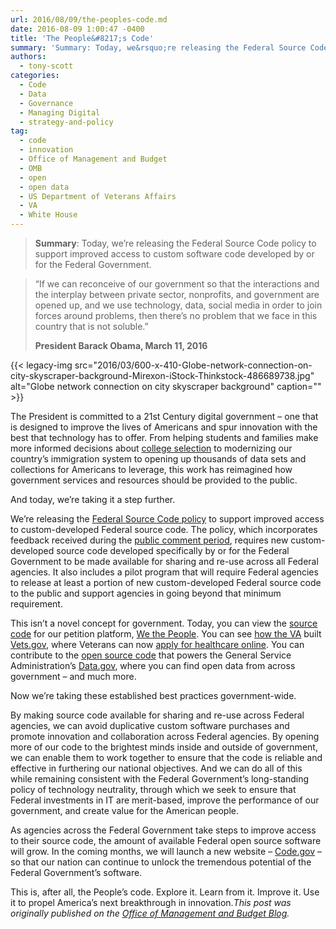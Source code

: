 ```yaml
---
url: 2016/08/09/the-peoples-code.md
date: 2016-08-09 1:00:47 -0400
title: 'The People&#8217;s Code'
summary: 'Summary: Today, we&rsquo;re releasing the Federal Source Code policy to support improved access to custom software code developed by or for the Federal Government. &#8220;If we can reconceive of our government so that the interactions and the interplay between private sector, nonprofits, and government are opened up, and we use technology, data, social media in order'
authors:
  - tony-scott
categories:
  - Code
  - Data
  - Governance
  - Managing Digital
  - strategy-and-policy
tag:
  - code
  - innovation
  - Office of Management and Budget
  - OMB
  - open
  - open data
  - US Department of Veterans Affairs
  - VA
  - White House
---
```


> **Summary**: Today, we’re releasing the Federal Source Code policy to support improved access to custom software code developed by or for the Federal Government.

<blockquote class="testimonial">
  <p>
    &#8220;If we can reconceive of our government so that the interactions and the interplay between private sector, nonprofits, and government are opened up, and we use technology, data, social media in order to join forces around problems, then there’s no problem that we face in this country that is not soluble.&#8221;
  </p>
  
  <p>
    <b>President Barack Obama, March 11, 2016</b>
  </p>
</blockquote> {{< legacy-img src="2016/03/600-x-410-Globe-network-connection-on-city-skyscraper-background-Mirexon-iStock-Thinkstock-486689738.jpg" alt="Globe network connection on city skyscraper background" caption="" >}} 

The President is committed to a 21st Century digital government – one that is designed to improve the lives of Americans and spur innovation with the best that technology has to offer. From helping students and families make more informed decisions about [college selection](https://collegescorecard.ed.gov/) to modernizing our country’s immigration system to opening up thousands of data sets and collections for Americans to leverage, this work has reimagined how government services and resources should be provided to the public.

And today, we’re taking it a step further.

We’re releasing the [Federal Source Code policy](http://www.whitehouse.gov/sites/default/files/omb/memoranda/2016/m_16_21.pdf) to support improved access to custom-developed Federal source code. The policy, which incorporates feedback received during the [public comment period](https://www.whitehouse.gov/blog/2016/03/09/leveraging-american-ingenuity-through-reusable-and-open-source-software), requires new custom-developed source code developed specifically by or for the Federal Government to be made available for sharing and re-use across all Federal agencies. It also includes a pilot program that will require Federal agencies to release at least a portion of new custom-developed Federal source code to the public and support agencies in going beyond that minimum requirement.

This isn’t a novel concept for government. Today, you can view the [source code](https://github.com/WhiteHouse/petitions) for our petition platform, [We the People](https://petitions.whitehouse.gov/). You can see [how the VA](https://github.com/department-of-veterans-affairs/vets-website) built [Vets.gov](https://www.vets.gov/), where Veterans can now [apply for healthcare online](https://www.vets.gov/healthcare/apply/). You can contribute to the [open source code](https://github.com/GSA/data.gov) that powers the General Service Administration’s [Data.gov](https://www.data.gov/), where you can find open data from across government – and much more.

Now we’re taking these established best practices government-wide.

By making source code available for sharing and re-use across Federal agencies, we can avoid duplicative custom software purchases and promote innovation and collaboration across Federal agencies. By opening more of our code to the brightest minds inside and outside of government, we can enable them to work together to ensure that the code is reliable and effective in furthering our national objectives. And we can do all of this while remaining consistent with the Federal Government’s long-standing policy of technology neutrality, through which we seek to ensure that Federal investments in IT are merit-based, improve the performance of our government, and create value for the American people.

As agencies across the Federal Government take steps to improve access to their source code, the amount of available Federal open source software will grow. In the coming months, we will launch a new website – [Code.gov](https://www.code.gov/) – so that our nation can continue to unlock the tremendous potential of the Federal Government’s software.

This is, after all, the People’s code. Explore it. Learn from it. Improve it. Use it to propel America’s next breakthrough in innovation._This post was originally published on the [Office of Management and Budget Blog](https://www.whitehouse.gov/omb/blog)._
